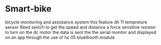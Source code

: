 # Smart-bike
bicycle monitoring and assistance system
this feature dh 11 tempreture sensor
Reed switch to get the speed and distance
a force sensitive resistor  to turn on the dc motor
the data is sent the the serial monitor and displayed on an app through the use of hc 05 bluethooth module


